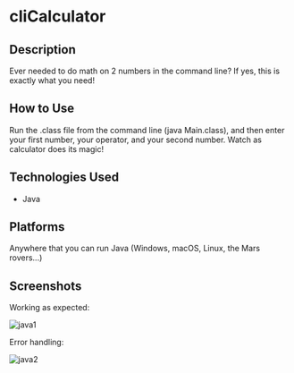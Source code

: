 <h1>cliCalculator</h1>

<h2>Description</h2>
Ever needed to do math on 2 numbers in the command line? If yes, this is exactly what you need!

<h2>How to Use</h2>
Run the .class file from the command line (java Main.class), and then enter your first number, your operator, and your second number.
Watch as calculator does its magic!

<h2>Technologies Used</h2>

- Java

<h2>Platforms</h2>
Anywhere that you can run Java (Windows, macOS, Linux, the Mars rovers...)

<h2>Screenshots</h2>

Working as expected:
  
![java1](https://user-images.githubusercontent.com/50299748/189473688-ff729c8f-15d3-4964-8405-be88d60f2c6e.PNG)

Error handling:

![java2](https://user-images.githubusercontent.com/50299748/189473766-31441cc0-7c96-495a-8be1-9ec38aeca74a.PNG)
